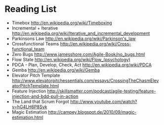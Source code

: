 # Reading List 

* Timebox http://en.wikipedia.org/wiki/Timeboxing 
* Incremental + Iterative http://en.wikipedia.org/wiki/Iterative_and_incremental_development
* Parkinsons Law http://en.wikipedia.org/wiki/Parkinson's_law
* Crossfunctional Teams http://en.wikipedia.org/wiki/Cross-functional_team
* Zero Bugs http://www.jamesshore.com/Agile-Book/no_bugs.html
* Flow State http://en.wikipedia.org/wiki/Flow_(psychology)
* PDCA - Plan, Develop, Check, Act http://en.wikipedia.org/wiki/PDCA
* Gemba http://en.wikipedia.org/wiki/Gemba
* Elevator Pitch Template http://www.elevatorpitchessentials.com/essays/CrossingTheChasmElevatorPitchTemplate.html
* Feature Injection http://skillsmatter.com/podcast/agile-testing/feature-injection-and-bdd-pull-in-action 
* The Land that Scrum Forgot http://www.youtube.com/watch?v=hG4LH6P8Syk
* Magic Estimation http://campey.blogspot.de/2010/09/magic-estimation.html


